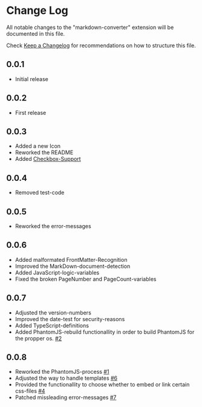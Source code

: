 # Change Log
All notable changes to the "markdown-converter" extension will be documented in this file.

Check [Keep a Changelog](http://keepachangelog.com/) for recommendations on how to structure this file.

## 0.0.1
  - Initial release

## 0.0.2
  - First release

## 0.0.3
  - Added a new Icon
  - Reworked the README
  - Added [Checkbox-Support][MarkdownItCheckbox]

## 0.0.4
  - Removed test-code

## 0.0.5
  - Reworked the error-messages

## 0.0.6
  - Added malformated FrontMatter-Recognition
  - Improved the MarkDown-document-detection
  - Added JavaScript-logic-variables
  - Fixed the broken PageNumber and PageCount-variables

## 0.0.7
  - Adjusted the version-numbers
  - Improved the date-test for security-reasons
  - Added TypeScript-definitions
  - Added PhantomJS-rebuild functionallity in order to build PhantomJS for the propper os. [#2](https://github.com/manuth/MarkdownConverter/issues/2)

## 0.0.8
  - Reworked the PhantomJS-process [#1](https://github.com/manuth/MarkdownConverter/issues/1)
  - Adjusted the way to handle templates [#6](https://github.com/manuth/MarkdownConverter/issues/6)
  - Provided the functionallity to choose whether to embed or link certain css-files [#4](https://github.com/manuth/MarkdownConverter/issues/4)
  - Patched missleading error-messages [#7](https://github.com/manuth/MarkdownConverter/issues/7)

<!--- References -->
[MarkdownItCheckbox]: https://www.npmjs.com/package/markdown-it-checkbox